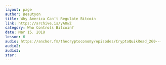 ```yaml
---
layout: page
author: Beautyon
title: Why America Can’t Regulate Bitcoin
link: https://archive.is/yAOwZ
category: Who Controls Bitcoin?
date: Mar 15, 2018
lesson: 6
audio: https://anchor.fm/thecryptoconomy/episodes/CryptoQuikRead_260---Why-America-Cant-Regulate-Bitcoin-beautyon_-e4b4s8/a-ah3bvg
audio2: 
audio3: 
star: 
---
```

